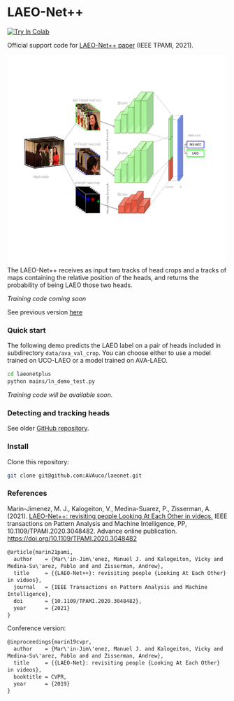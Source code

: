 # LAEO-Net++
  

[![Try In Colab](https://colab.research.google.com/assets/colab-badge.svg)](https://colab.research.google.com/drive/11abr3TV6Nb3pbjVTzE_tUOvMKRdE2NRm?usp=sharing)


Official support code for [LAEO-Net++ paper](https://arxiv.org/abs/2101.02136) (IEEE TPAMI, 2021).

<div align="center">
    <img src="./LAEOnetplus.png" alt="The LAEO-Net++ architecture" height="480">
</div>
The LAEO-Net++ receives as input two tracks of head crops and a tracks of maps containing the relative position of the heads, and 
returns the probability of being LAEO those two heads.

_Training code coming soon_

See previous version [here](https://github.com/AVAuco/laeonet)

### Quick start

The following demo predicts the LAEO label on a pair of heads included in 
subdirectory `data/ava_val_crop`. You can choose either to use a model trained on UCO-LAEO 
or a model trained on AVA-LAEO.   

```bash
cd laeonetplus
python mains/ln_demo_test.py
```

*Training code will be available soon.*

### Detecting and tracking heads

See older [GitHub repository](https://github.com/AVAuco/laeonet).

### Install

Clone this repository:
```bash
git clone git@github.com:AVAuco/laeonet.git
```

### References
Marin-Jimenez, M. J., Kalogeiton, V., Medina-Suarez, P., Zisserman, A. (2021). [LAEO-Net++: revisiting people Looking At Each Other in videos.](https://www.researchgate.net/profile/Manuel_Marin-Jimenez/publication/347975905_LAEO-Net_revisiting_people_Looking_At_Each_Other_in_videos/links/5feb137592851c13fed05037/LAEO-Net-revisiting-people-Looking-At-Each-Other-in-videos.pdf) IEEE transactions on Pattern Analysis and Machine Intelligence, PP, 10.1109/TPAMI.2020.3048482. Advance online publication. https://doi.org/10.1109/TPAMI.2020.3048482

```
@article{marin21pami,
  author    = {Mar\'in-Jim\'enez, Manuel J. and Kalogeiton, Vicky and Medina-Su\'arez, Pablo and and Zisserman, Andrew},
  title     = {{LAEO-Net++}: revisiting people {Looking At Each Other} in videos},
  journal   = {IEEE Transactions on Pattern Analysis and Machine Intelligence},
  doi       = {10.1109/TPAMI.2020.3048482},
  year      = {2021}
}
```

Conference version:
```
@inproceedings{marin19cvpr,
  author    = {Mar\'in-Jim\'enez, Manuel J. and Kalogeiton, Vicky and Medina-Su\'arez, Pablo and and Zisserman, Andrew},
  title     = {{LAEO-Net}: revisiting people {Looking At Each Other} in videos},
  booktitle = CVPR,
  year      = {2019}
}
```